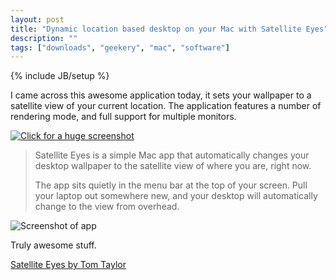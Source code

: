 ```yaml
---
layout: post
title: "Dynamic location based desktop on your Mac with Satellite Eyes"
description: ""
tags: ["downloads", "geekery", "mac", "software"]
---
```

{% include JB/setup %}

I came across this awesome application today, it sets your wallpaper to a satellite view of your current location. The application features a number of rendering mode, and full support for multiple monitors.

<a href="http://uk.omg.li/HWGj" target="_blank"><img src="http://f.cl.ly/items/121K3s21313o0f270S1l/ss_preview.png" alt="Click for a huge screenshot" /></a>

> Satellite Eyes is a simple Mac app that automatically changes your desktop wallpaper to the satellite view of where you are, right now.
>
>The app sits quietly in the menu bar at the top of your screen. Pull your laptop out somewhere new, and your desktop will automatically change to the view from overhead.

![Screenshot of app](http://f.cl.ly/items/461b33341K2k0m0b2F3g/by%20default%202012-06-20%20at%2010.58.22.png)

Truly awesome stuff.

[Satellite Eyes by Tom Taylor](http://satelliteeyes.tomtaylor.co.uk/)